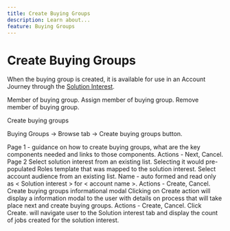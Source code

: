 ```yaml
---
title: Create Buying Groups
description: Learn about...
feature: Buying Groups
---
```


# Create Buying Groups

When the buying group is created, it is available for use in an Account Journey through the [Solution Interest](./solution-interests.md).

Member of buying group.
Assign member of buying group.
Remove member of buying group.

Create buying groups

Buying Groups → Browse tab → Create buying groups button.

Page 1 - guidance on how to create buying groups, what are the key components needed and links to those components.
Actions - Next, Cancel.
Page 2
Select solution interest from an existing list. Selecting it would pre-populated Roles template that was mapped to the solution interest.
Select account audience from an existing list.
Name - auto formed and read only as < Solution interest > for < account name >.
Actions - Create, Cancel.
Create buying groups informational modal
Clicking on Create action will display a information modal to the user with details on process that will take place next and create buying groups.
Actions - Create, Cancel. 
Click Create.
 will navigate user to the Solution interest tab and display the count of jobs created for the solution interest.

